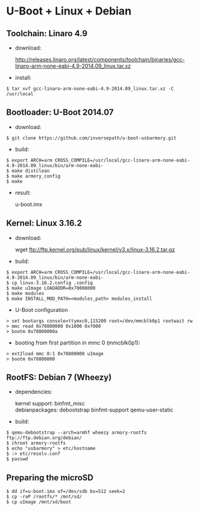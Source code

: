 U-Boot + Linux + Debian
=======================

Toolchain: Linaro 4.9
---------------------

- download:

  http://releases.linaro.org/latest/components/toolchain/binaries/gcc-linaro-arm-none-eabi-4.9-2014.09_linux.tar.xz

- install:

```
$ tar xvf gcc-linaro-arm-none-eabi-4.9-2014.09_linux.tar.xz -C /usr/local
```

Bootloader: U-Boot 2014.07
--------------------------

- download:

```
$ git clone https://github.com/inversepath/u-boot-usbarmory.git
```

- build:

```
$ export ARCH=arm CROSS_COMPILE=/usr/local/gcc-linaro-arm-none-eabi-4.9-2014.09_linux/bin/arm-none-eabi-
$ make distclean
$ make armory_config
$ make
```

- result:

  u-boot.imx

Kernel: Linux 3.16.2
--------------------

- download:

  wget ftp://ftp.kernel.org/pub/linux/kernel/v3.x/linux-3.16.2.tar.gz

- build:

```
$ export ARCH=arm CROSS_COMPILE=/usr/local/gcc-linaro-arm-none-eabi-4.9-2014.09_linux/bin/arm-none-eabi-
$ cp linux-3.16.2.config .config
$ make uImage LOADADDR=0x70008000
$ make modules
$ make INSTALL_MOD_PATH=<modules_path> modules_install
```

- U-Boot configuration

```
> set bootargs console=ttymxc0,115200 root=/dev/mmcblk0p1 rootwait rw
> mmc read 0x70800000 0x1000 0xf000
> bootm 0x70800000a
```

- booting from first partition in mmc 0 (mmcblk0p1):

```
> ext2load mmc 0:1 0x70800000 uImage
> bootm 0x70800000
```

RootFS: Debian 7 (Wheezy)
-------------------------

- dependencies:

  kernel support: binfmt_misc  
  debianpackages: debootstrap binfmt-support qemu-user-static

- build:

```
$ qemu-debootstrap --arch=armhf wheezy armory-rootfs ftp://ftp.debian.org/debian/
$ chroot armory-rootfs
$ echo "usbarmory" > etc/hostname
$ :> etc/resolv.conf
$ passwd
```

Preparing the microSD
---------------------
```
$ dd if=u-boot.imx of=/dev/sdb bs=512 seek=2
$ cp -raP /rootfs/* /mnt/sd/
$ cp uImage /mnt/sd/boot
```
